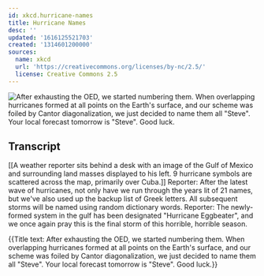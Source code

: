 ```yaml
---
id: xkcd.hurricane-names
title: Hurricane Names
desc: ''
updated: '1616125521703'
created: '1314601200000'
sources:
  name: xkcd
  url: 'https://creativecommons.org/licenses/by-nc/2.5/'
  license: Creative Commons 2.5
---
```

![After exhausting the OED, we started numbering them. When overlapping hurricanes formed at all points on the Earth's surface, and our scheme was foiled by Cantor diagonalization, we just decided to name them all "Steve". Your local forecast tomorrow is "Steve". Good luck.](https://imgs.xkcd.com/comics/hurricane_names.png)

## Transcript
[[A weather reporter sits behind a desk with an image of the Gulf of Mexico and surrounding land masses displayed to his left. 9 hurricane symbols are scattered across the map, primarily over Cuba.]]
Reporter: After the latest wave of hurricanes, not only have we run through the years lit of 21 names, but we've also used up the backup list of Greek letters. All subsequent storms will be named using random dictionary words.
Reporter: The newly-formed system in the gulf has been designated "Hurricane Eggbeater", and we once again pray this is the final storm of this horrible, horrible season.

{{Title text: After exhausting the OED, we started numbering them. When overlapping hurricanes formed at all points on the Earth's surface, and our scheme was foiled by Cantor diagonalization, we just decided to name them all "Steve". Your local forecast tomorrow is "Steve". Good luck.}}
